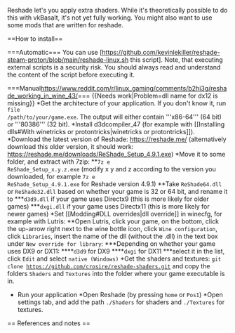  
Reshade let's you apply extra shaders. While it's theoretically possible to do this with vkBasalt, it's not yet fully working. You might also want to use some mods that are written for reshade.

==How to install==

===Automatic===
You can use [https://github.com/kevinlekiller/reshade-steam-proton/blob/main/reshade-linux.sh this script]. Note, that executing external scripts is a security risk. You should always read and understand the content of the script before executing it.

===Manual<ref>https://www.reddit.com/r/linux_gaming/comments/b2hi3g/reshade_working_in_wine_43/</ref>===
{{Needs work|Problem=dll name for dx12 is missing}}
*Get the architecture of your application. If you don't know it, run <code>file /path/to/your/game.exe</code>. The output will either contain '''x86-64''' (64 bit) or '''80386''' (32 bit).
*Install d3dcompiler_47 (for example with [[Installing dlls#With winetricks or protontricks|winetricks or protontricks]]).
*Download the latest version of Reshade: https://reshade.me/ (alternatively download this older version, it should work: https://reshade.me/downloads/ReShade_Setup_4.9.1.exe)
*Move it to some folder, and extract with 7zip:
**<code>7z e ReShade_Setup_x.y.z.exe</code> (modify x y and z according to the version you downloaded, for example <code>7z e ReShade_Setup_4.9.1.exe</code> for Reshade version 4.9.1)
**Take <code>ReShade64.dll</code> or <code>ReShade32.dll</code> based on whether your game is 32 or 64 bit, and rename it to
***<code>d3d9.dll</code> if your game uses Directx9 (this is more likely for older games)
***<code>dxgi.dll</code> if your game uses Directx11 (this is more likely for newer games)
*Set [[Modding#DLL overrides|dll override]] in winecfg, for example with Lutris:
**Open Lutris, click your game, on the bottom, click the up-arrow right next to the wine bottle icon, click <code>Wine configuration</code>, click <code>Libraries</code>, insert the name of the dll (without the .dll) in the text box under <code>New override for library</code>:
***Depending on whether your game uses DX9 or DX11:
****<code>d3d9</code> for DX9
****<code>dxgi</code> for DX11
***select it in the list, click <code>Edit</code> and select <code>native (Windows)</code>
*Get the shaders and textures: <code>git clone <nowiki>https://github.com/crosire/reshade-shaders.git</nowiki></code> and copy the folders <code>Shaders</code> and <code>Textures</code> into the folder where your game executable is in.
* Run your application
*Open Reshade (by pressing <code>home</code> or <code>Pos1</code>)
*Open settings tab, and add the path <code>./Shaders</code> for shaders and <code>./Textures</code> for textures.

== References and notes ==
<references />
